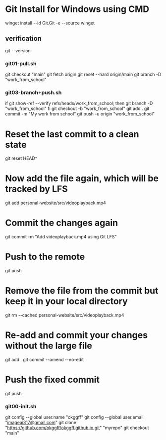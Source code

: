 # Git Install for Windows using CMD
winget install --id Git.Git -e --source winget





## verification
git --version





### git01-pull.sh

git checkout "main"
git fetch origin
git reset --hard origin/main
git branch -D "work_from_school"




### git03-branch+push.sh
if git show-ref --verify refs/heads/work_from_school; then
  git branch -D "work_from_school"
fi
git checkout -b "work_from_school"
git add .
git commit -m "My work from school"
git push -u origin "work_from_school"























# Reset the last commit to a clean state
git reset HEAD^
# Now add the file again, which will be tracked by LFS
git add personal-website/src/videoplayback.mp4
# Commit the changes again
git commit -m "Add videoplayback.mp4 using Git LFS"
# Push to the remote
git push





# Remove the file from the commit but keep it in your local directory
git rm --cached personal-website/src/videoplayback.mp4
# Re-add and commit your changes without the large file
git add .
git commit --amend --no-edit
# Push the fixed commit
git push










### git00-init.sh

git config --global user.name "okggff"
git config --global user.email "imageai317@gmail.com"
git clone "https://github.com/okggff/okggff.github.io.git" "myrepo"
git checkout "main"


